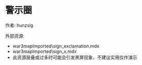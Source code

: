 # 警示圈

作者: hunzsig

外部资源:

* war3mapImported\sign_exclamation.mdx
* war3mapImported\sign_x.mdx
* 此资源层叠或过多时可能会引发黑屏现象，不建议实用仅作演示